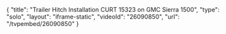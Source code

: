{
    "title": "Trailer Hitch Installation CURT 15323 on GMC Sierra 1500",
    "type": "solo",
    "layout": "iframe-static",
    "videoId": "26090850",
    "url": "\/tvpembed\/26090850"
}